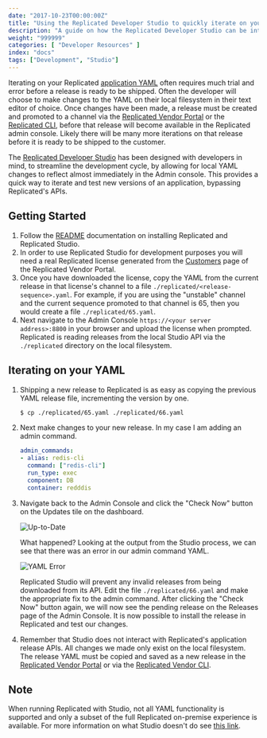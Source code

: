 ```yaml
---
date: "2017-10-23T00:00:00Z"
title: "Using the Replicated Developer Studio to quickly iterate on your YAML"
description: "A guide on how the Replicated Developer Studio can be integrated into your Replicated development workflow."
weight: "999999"
categories: [ "Developer Resources" ]
index: "docs"
tags: ["Development", "Studio"]
---
```


Iterating on your Replicated [application YAML](https://help.replicated.com/docs/packaging-an-application/yaml-overview/) often requires much trial and error before a release is ready to be shipped. Often the developer will choose to make changes to the YAML on their local filesystem in their text editor of choice. Once changes have been made, a release must be created and promoted to a channel via the [Replicated Vendor Portal](https://vendor.replicated.com/) or the [Replicated CLI](https://github.com/replicatedhq/replicated), before that release will become available in the Replicated admin console. Likely there will be many more iterations on that release before it is ready to be shipped to the customer.

The [Replicated Developer Studio](https://github.com/replicatedhq/studio) has been designed with developers in mind, to streamline the development cycle, by allowing for local YAML changes to reflect almost immediately in the Admin console. This provides a quick way to iterate and test new versions of an application, bypassing Replicated's APIs.

## Getting Started

1. Follow the [README](https://github.com/replicatedhq/studio) documentation on installing Replicated and Replicated Studio.
1. In order to use Replicated Studio for development purposes you will need a real Replicated license generated from the [Customers](https://vendor.replicated.com/customers) page of the Replicated Vendor Portal.
1. Once you have downloaded the license, copy the YAML from the current release in that license's channel to a file `./replicated/<release-sequence>.yaml`. For example, if you are using the "unstable" channel and the current sequence promoted to that channel is 65, then you would create a file `./replicated/65.yaml`. 
1. Next navigate to the Admin Console `https://<your server address>:8800` in your browser and upload the license when prompted. Replicated is reading releases from the local Studio API via the `./replicated` directory on the local filesystem.

## Iterating on your YAML

1. Shipping a new release to Replicated is as easy as copying the previous YAML release file, incrementing the version by one.
   ```bash
   $ cp ./replicated/65.yaml ./replicated/66.yaml
   ```
1. Next make changes to your new release. In my case I am adding an admin command.
   ```yaml
   admin_commands:
   - alias: redis-cli
     command: ["redis-cli"]
     run_type: exec
     component: DB
     container: redddis
   ```
1. Navigate back to the Admin Console and click the "Check Now" button on the Updates tile on the dashboard.
   
   ![Up-to-Date](/images/post-screens/using-replicated-studio-to-quickly-iterate-on-your-yaml/up-to-date.png)
   
   What happened? Looking at the output from the Studio process, we can see that there was an error in our admin command YAML.
   
   ![YAML Error](/images/post-screens/using-replicated-studio-to-quickly-iterate-on-your-yaml/studio-log.png)
   
   Replicated Studio will prevent any invalid releases from being downloaded from its API. Edit the file `./replicated/66.yaml` and make the appropriate fix to the admin command. After clicking the "Check Now" button again, we will now see the pending release on the Releases page of the Admin Console. It is now possible to install the release in Replicated and test our changes.
1. Remember that Studio does not interact with Replicated's application release APIs. All changes we made only exist on the local filesystem. The release YAML must be copied and saved as a new release in the [Replicated Vendor Portal](https://vendor.replicated.com/) or via the [Replicated Vendor CLI](/api/replicated-vendor-cli/).

## Note

When running Replicated with Studio, not all YAML functionality is supported and only a subset of the full Replicated on-premise experience is available. For more information on what Studio doesn't do see [this link](https://github.com/replicatedhq/studio#what-it-doesnt-do).
